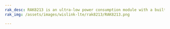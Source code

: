 ```yaml
---
rak_desc: RAK8213 is an ultra-low power consumption module with a built-in GNSS module that provides faster, more accurate, and more reliable positioning. It is suitable for a wide range of M2M applications such as smart metering and tracking.
rak_img: /assets/images/wislink-lte/rak8213/RAK8213.png

---
```


<rk-redirect to="/Product-Categories/WisLink/RAK8213/Overview/" />